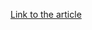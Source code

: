 [Link to the article](https://intel471.com/blog/Cobalt-strike-cybercriminals-trickbot-qbot-hancitor)
